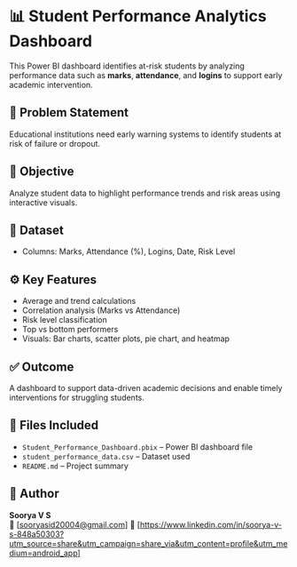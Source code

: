 # 📊 Student Performance Analytics Dashboard

This Power BI dashboard identifies at-risk students by analyzing performance data such as **marks**, **attendance**, and **logins** to support early academic intervention.

## 🧠 Problem Statement
Educational institutions need early warning systems to identify students at risk of failure or dropout.

## 🎯 Objective
Analyze student data to highlight performance trends and risk areas using interactive visuals.

## 📂 Dataset
- Columns: Marks, Attendance (%), Logins, Date, Risk Level

## ⚙️ Key Features
- Average and trend calculations
- Correlation analysis (Marks vs Attendance)
- Risk level classification
- Top vs bottom performers
- Visuals: Bar charts, scatter plots, pie chart, and heatmap

## ✅ Outcome
A dashboard to support data-driven academic decisions and enable timely interventions for struggling students.

## 📁 Files Included
- `Student_Performance_Dashboard.pbix` – Power BI dashboard file
- `student_performance_data.csv` – Dataset used
- `README.md` – Project summary

## 👤 Author
**Soorya V S**  
📧 [sooryasid20004@gmail.com] 
🔗 [https://www.linkedin.com/in/soorya-v-s-848a50303?utm_source=share&utm_campaign=share_via&utm_content=profile&utm_medium=android_app]
